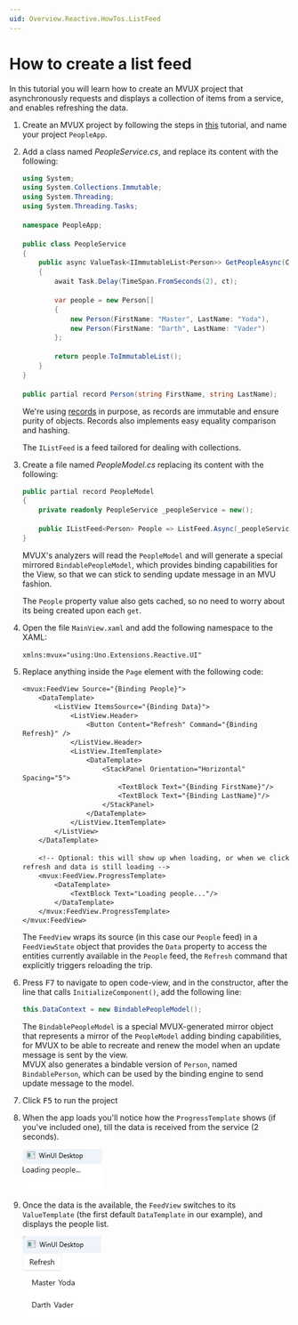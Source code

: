 ```yaml
---
uid: Overview.Reactive.HowTos.ListFeed
---
```


# How to create a list feed

In this tutorial you will learn how to create an MVUX project that asynchronously requests and displays a collection of items from a service,
and enables refreshing the data.

1. Create an MVUX project by following the steps in [this](xref:Overview.Reactive.HowTos.CreateMvuxProject) tutorial, and name your project `PeopleApp`.
1. Add a class named *PeopleService.cs*, and replace its content with the following:

    ```c#
    using System;
    using System.Collections.Immutable;
    using System.Threading;
    using System.Threading.Tasks;

    namespace PeopleApp;

    public class PeopleService
    {
        public async ValueTask<IImmutableList<Person>> GetPeopleAsync(CancellationToken ct)
        {
            await Task.Delay(TimeSpan.FromSeconds(2), ct);

            var people = new Person[]
            {
                new Person(FirstName: "Master", LastName: "Yoda"),
                new Person(FirstName: "Darth", LastName: "Vader")
            };

            return people.ToImmutableList();
        }
    }

    public partial record Person(string FirstName, string LastName);  
    ```

    We're using [records](https://learn.microsoft.com/en-us/dotnet/csharp/language-reference/builtin-types/record) in purpose,
    as records are immutable and ensure purity of objects. Records also implements easy equality comparison and hashing.

    The `IListFeed` is a feed tailored for dealing with collections.

1. Create a file named *PeopleModel.cs* replacing its content with the following:

    ```c#
    public partial record PeopleModel
    {       
        private readonly PeopleService _peopleService = new();
        
        public IListFeed<Person> People => ListFeed.Async(_peopleService.GetPeopleAsync);
    }
    ```
    
    MVUX's analyzers will read the `PeopleModel` and will generate a special mirrored `BindablePeopleModel`,
    which provides binding capabilities for the View, so that we can stick to sending update message in an MVU fashion.
    
    The `People` property value also gets cached, so no need to worry about its being created upon each `get`.
    
    <!-- TODO the generated code can be inspected via project->analyzers etc. -->

1. Open the file `MainView.xaml` and add the following namespace to the XAML:

    `xmlns:mvux="using:Uno.Extensions.Reactive.UI"`

1. Replace anything inside the `Page` element with the following code:

    ```xaml
    <mvux:FeedView Source="{Binding People}">
        <DataTemplate>
            <ListView ItemsSource="{Binding Data}">
                <ListView.Header>
                    <Button Content="Refresh" Command="{Binding Refresh}" />
                </ListView.Header>
                <ListView.ItemTemplate>
                    <DataTemplate>
                        <StackPanel Orientation="Horizontal" Spacing="5">
                            <TextBlock Text="{Binding FirstName}"/>
                            <TextBlock Text="{Binding LastName}"/>
                        </StackPanel>
                    </DataTemplate>
                </ListView.ItemTemplate>
            </ListView>
        </DataTemplate>
    
        <!-- Optional: this will show up when loading, or when we click refresh and data is still loading -->    
        <mvux:FeedView.ProgressTemplate>
            <DataTemplate>            
                <TextBlock Text="Loading people..."/>
            </DataTemplate>
        </mvux:FeedView.ProgressTemplate>
    </mvux:FeedView>
    ```
    
    The `FeedView` wraps its source (in this case our `People` feed) in a `FeedViewState` object
    that provides the `Data` property to access the entities currently available in the `People` feed,
    the `Refresh` command that explicitly triggers reloading the trip.

1. Press <kbd>F7</kbd> to navigate to open code-view, and in the constructor, after the line that calls `InitializeComponent()`, add the following line:

    ```c#
    this.DataContext = new BindablePeopleModel();
    ```
    
    The `BindablePeopleModel` is a special MVUX-generated mirror object that represents a mirror of the `PeopleModel` adding binding capabilities,
    for MVUX to be able to recreate and renew the model when an update message is sent by the view.  
    MVUX also generates a bindable version of `Person`, named `BindablePerson`,
    which can be used by the binding engine to send update message to the model. <!--TODO link to relevant docs-->

1. Click <kbd>F5</kbd> to run the project

1. When the app loads you'll notice how the `ProgressTemplate` shows (if you've included one), till the data is received from the service (2 seconds).

    ![](Assets/ListFeed-1.jpg)

1. Once the data is the available, the `FeedView` switches to its `ValueTemplate` (the first default `DataTemplate` in our example),
and displays the people list.

    ![](Assets/ListFeed-2.jpg)
